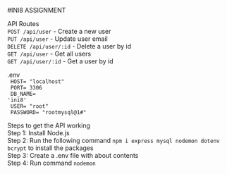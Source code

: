 #INI8 ASSIGNMENT

API Routes <br>
`POST /api/user` - Create a new user <br>
`PUT /api/user` - Update user email <br>
`DELETE /api/user/:id` - Delete a user by id <br>
`GET /api/user` - Get all users <br>
`GET /api/user/:id` - Get a user by id <br>

.env <br>
<code>
HOST= "localhost" <br>
PORT= 3306 <br>
DB_NAME= 'ini8' <br>
USER= "root" <br>
PASSWORD= "rootmysql@1#" <br>
</code>
<br>
Steps to get the API working<br>
Step 1: Install Node.js <br>
Step 2: Run the following command `npm i express mysql nodemon dotenv bcrypt` to install the packages <br>
Step 3: Create a .env file with about contents <br>
Step 4: Run command `nodemon` <br>
